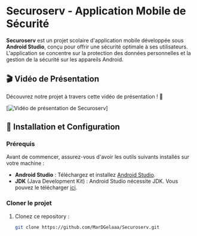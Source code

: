 # Securoserv - Application Mobile de Sécurité

**Securoserv** est un projet scolaire d'application mobile développée sous **Android Studio**, conçu pour offrir une sécurité optimale à ses utilisateurs. L'application se concentre sur la protection des données personnelles et la gestion de la sécurité sur les appareils Android.


## 🎬 Vidéo de Présentation

Découvrez notre projet à travers cette vidéo de présentation ! 🎥

[![Vidéo de présentation de Securoserv](https://youtu.be/9-x9xpiQ8Vk)]


## 🚀 Installation et Configuration

### Prérequis

Avant de commencer, assurez-vous d'avoir les outils suivants installés sur votre machine :

- **Android Studio** : Téléchargez et installez [Android Studio](https://developer.android.com/studio).
- **JDK** (Java Development Kit) : Android Studio nécessite JDK. Vous pouvez le télécharger [ici](https://www.oracle.com/java/technologies/javase-jdk11-downloads.html).

### Cloner le projet

1. Clonez ce repository :
   ```bash
   git clone https://github.com/MarDGelaaa/Securoserv.git
